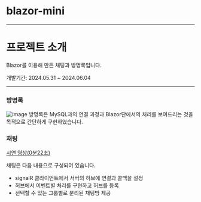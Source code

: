 # blazor-mini

---

# 프로젝트 소개

Blazor를 이용해 만든 채팅과 방명록입니다.

개발기간: 2024.05.31 ~ 2024.06.04

---
### 방명록


![image](https://github.com/briiiqtt/blazor-mini/assets/89250347/8f4c57c4-85fd-4793-9105-c67191c7c577)
방명록은 MySQL과의 연결 과정과 Blazor단에서의 처리를 보여드리는 것을 목적으로 간단하게 구현하였습니다.

### 채팅

[시연 영상(0분22초)](https://drive.google.com/file/d/1sJI_9ls1SjHEM1f7-dt5AdNAYWOCKcsG/view?usp=sharing)


채팅은 다음 내용으로 구성되어 있습니다.
- signalR 클라이언트에서 서버의 허브에 연결과 콜백을 설정
- 허브에서 이벤트별 처리를 구현하고 허브를 등록
- 선택할 수 있는 그룹별로 분리된 채팅방 제공

### 

